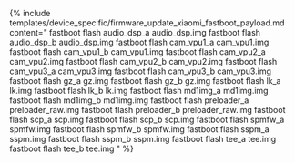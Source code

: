 {% include templates/device_specific/firmware_update_xiaomi_fastboot_payload.md content="
fastboot flash audio_dsp_a audio_dsp.img
fastboot flash audio_dsp_b audio_dsp.img
fastboot flash cam_vpu1_a cam_vpu1.img
fastboot flash cam_vpu1_b cam_vpu1.img
fastboot flash cam_vpu2_a cam_vpu2.img
fastboot flash cam_vpu2_b cam_vpu2.img
fastboot flash cam_vpu3_a cam_vpu3.img
fastboot flash cam_vpu3_b cam_vpu3.img
fastboot flash gz_a gz.img
fastboot flash gz_b gz.img
fastboot flash lk_a lk.img
fastboot flash lk_b lk.img
fastboot flash md1img_a md1img.img
fastboot flash md1img_b md1img.img
fastboot flash preloader_a preloader_raw.img
fastboot flash preloader_b preloader_raw.img
fastboot flash scp_a scp.img
fastboot flash scp_b scp.img
fastboot flash spmfw_a spmfw.img
fastboot flash spmfw_b spmfw.img
fastboot flash sspm_a sspm.img
fastboot flash sspm_b sspm.img
fastboot flash tee_a tee.img
fastboot flash tee_b tee.img
" %}
